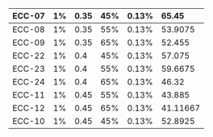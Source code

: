 

| ECC-07 | 1% | 0.35 | 45% | 0.13% | 65.45 |
| :--- | :--- | :--- | :--- | :--- | :--- |
| ECC-08 | 1% | 0.35 | 55% | 0.13% | 53.9075 |
| ECC-09 | 1% | 0.35 | 65% | 0.13% | 52.455 |
| ECC-22 | 1% | 0.4 | 45% | 0.13% | 57.075 |
| ECC-23 | 1% | 0.4 | 55% | 0.13% | 59.6675 |
| ECC-24 | 1% | 0.4 | 65% | 0.13% | 46.32 |
| ECC-11 | 1% | 0.45 | 55% | 0.13% | 43.885 |
| ECC-12 | 1% | 0.45 | 65% | 0.13% | 41.11667 |
| ECC-10 | 1% | 0.45 | 45% | 0.13% | 52.8925 |



